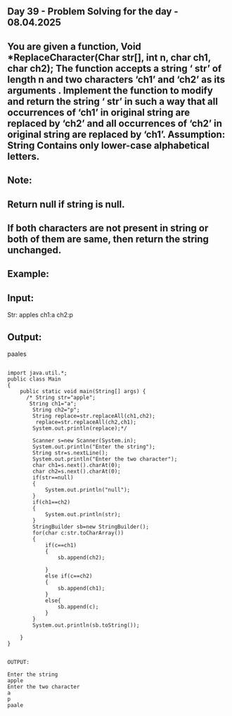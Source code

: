 ## Day 39 - Problem Solving for the day - 08.04.2025  
## You are given a function, Void *ReplaceCharacter(Char str[], int n, char ch1, char ch2); The function accepts a string  ‘ str’ of length n and two characters ‘ch1’ and ‘ch2’ as its arguments . Implement the function to modify and return the string ‘ str’ in such a way that all occurrences of ‘ch1’ in original string are replaced by ‘ch2’ and all occurrences of ‘ch2’  in original string are replaced by ‘ch1’. Assumption: String Contains only lower-case alphabetical letters. 
## Note: 
## Return null if string is null. 
## If both characters are not present in string or both of them are same, then return the string unchanged. 
## Example: 
## Input: 
Str: apples 
ch1:a 
ch2:p 
## Output: 
paales

````java[]

import java.util.*;
public class Main
{
	public static void main(String[] args) {
	  /* String str="apple";
	   String ch1="a";
	    String ch2="p";
	    String replace=str.replaceAll(ch1,ch2);
	     replace=str.replaceAll(ch2,ch1);
		System.out.println(replace);*/
		
		Scanner s=new Scanner(System.in);
		System.out.println("Enter the string");
		String str=s.nextLine();
		System.out.println("Enter the two character");
		char ch1=s.next().charAt(0);
		char ch2=s.next().charAt(0);
		if(str==null)
		{
		    System.out.println("null");
		}
		if(ch1==ch2)
		{
		    System.out.println(str);
		}
		StringBuilder sb=new StringBuilder();
		for(char c:str.toCharArray())
		{
		    if(c==ch1)
		    {
		        sb.append(ch2);
		        
		    }
		    else if(c==ch2)
		    {
		        sb.append(ch1);
		    }
		    else{
		        sb.append(c);
		    }
		}
		System.out.println(sb.toString());
		
	}
}


OUTPUT:

Enter the string
apple
Enter the two character
a
p
paale

````

